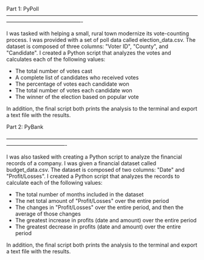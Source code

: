
Part 1: PyPoll
——————————————————————————————————————————————————-


I was tasked with helping a small, rural town modernize its vote-counting process.
I was provided with a set of poll data called election_data.csv. The dataset is composed of three columns: "Voter ID", "County", and "Candidate". I created a Python script that analyzes the votes and calculates each of the following values:
* The total number of votes cast
* A complete list of candidates who received votes
* The percentage of votes each candidate won
* The total number of votes each candidate won
* The winner of the election based on popular vote

In addition, the final script both prints the analysis to the terminal and export a text file with the results.

Part 2: PyBank

———————————————————————————————————————————————-


I was also tasked with creating a Python script to analyze the financial records of a company. I was given a financial dataset called budget_data.csv. The dataset is composed of two columns: "Date" and "Profit/Losses".
 I created a Python script that analyzes the records to calculate each of the following values:
* The total number of months included in the dataset
* The net total amount of "Profit/Losses" over the entire period
* The changes in "Profit/Losses" over the entire period, and then the average of those changes
* The greatest increase in profits (date and amount) over the entire period
* The greatest decrease in profits (date and amount) over the entire period

In addition, the final script both prints the analysis to the terminal and export a text file with the results.
